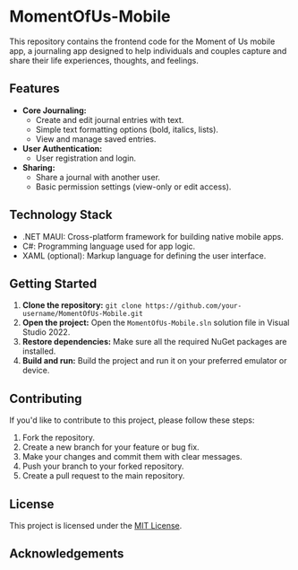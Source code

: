 # MomentOfUs-Mobile

This repository contains the frontend code for the Moment of Us mobile app, a journaling app designed to help individuals and couples capture and share their life experiences, thoughts, and feelings.

## Features

* **Core Journaling:**
    * Create and edit journal entries with text.
    * Simple text formatting options (bold, italics, lists).
    * View and manage saved entries.
* **User Authentication:**
    * User registration and login.
* **Sharing:**
    * Share a journal with another user.
    * Basic permission settings (view-only or edit access).

## Technology Stack

* .NET MAUI: Cross-platform framework for building native mobile apps.
* C#: Programming language used for app logic.
* XAML (optional):  Markup language for defining the user interface.

## Getting Started

1. **Clone the repository:** `git clone https://github.com/your-username/MomentOfUs-Mobile.git`
2. **Open the project:** Open the `MomentOfUs-Mobile.sln` solution file in Visual Studio 2022.
3. **Restore dependencies:** Make sure all the required NuGet packages are installed.
4. **Build and run:** Build the project and run it on your preferred emulator or device.

## Contributing

If you'd like to contribute to this project, please follow these steps:

1. Fork the repository.
2. Create a new branch for your feature or bug fix.
3. Make your changes and commit them with clear messages.
4. Push your branch to your forked repository.
5. Create a pull request to the main repository.

## License

This project is licensed under the [MIT License](LICENSE).

## Acknowledgements
